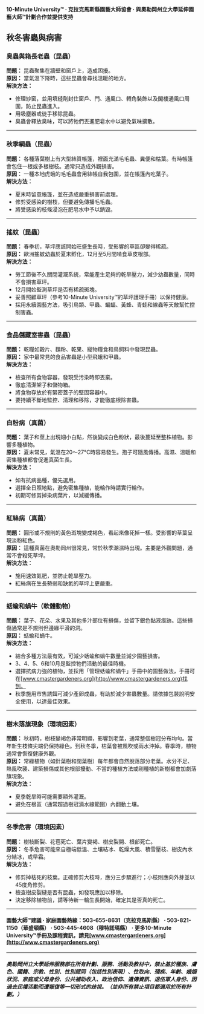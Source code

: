 #### 10-Minute University™ · 克拉克馬斯縣園藝大師協會 · 與奧勒岡州立大學延伸園藝大師™計劃合作並提供支持

## 秋冬害蟲與病害

### 臭蟲與箱長老蟲（昆蟲）
**問題：** 昆蟲聚集在牆壁和窗戶上，造成困擾。  
**原因：** 當氣溫下降時，這些昆蟲會尋找溫暖的地方。  
**解決方法：**
- 修理紗窗，並用填縫劑封住窗戶、門、通風口、轉角裝飾以及閣樓通風口周圍，防止昆蟲進入。
- 用吸塵器或徒手移除昆蟲。
- 臭蟲會釋放臭味，可以將牠們丟進肥皂水中以避免氣味擴散。

---

### 秋季網蟲（昆蟲）
**問題：** 各種落葉樹上有大型絲質帳篷，裡面充滿毛毛蟲、糞便和枯葉。有時帳篷會包住一根或多根樹枝。通常只造成外觀損害。  
**原因：** 一種本地虎蛾的毛毛蟲會用絲帳自我包圍，並在帳篷內吃葉子。  
**解決方法：**
- 夏末時留意帳篷，並在造成嚴重損害前處理。
- 修剪受感染的樹枝，但要避免傳播毛毛蟲。
- 將受感染的枝條浸泡在肥皂水中予以銷毀。

---

### 搖蚊（昆蟲）
**問題：** 春季初，草坪應該開始旺盛生長時，受影響的草區卻變得稀疏。  
**原因：** 歐洲搖蚊幼蟲於夏末孵化，12月至5月間啃食草皮根部。  
**解決方法：**
- 勞工節後不久關閉灌溉系統，常能產生足夠的乾旱壓力，減少幼蟲數量，同時不會損害草坪。
- 12月開始監測草坪是否有稀疏斑塊。
- 妥善照顧草坪（參考10-Minute University™的草坪護理手冊）以保持健康。
- 採用永續園藝方法，吸引鳥類、甲蟲、蝙蝠、黃蜂、青蛙和線蟲等天敵幫忙控制害蟲。

---

### 食品儲藏室害蟲（昆蟲）
**問題：** 乾糧如穀片、麵粉、乾果、寵物糧食和鳥飼料中發現昆蟲。  
**原因：** 家中最常見的食品害蟲是小型飛蛾和甲蟲。  
**解決方法：**
- 檢查所有食物容器，發現受污染時即丟棄。
- 徹底清潔架子和儲物箱。
- 將食物存放於有緊密蓋子的堅固容器中。
- 要持續不斷地監控、清理和移除，才能徹底根除害蟲。

---

### 白粉病（真菌）
**問題：** 葉子和莖上出現細小白點，然後變成白色粉狀，最後蔓延至整株植物。影響多種植物。  
**原因：** 夏末常見，氣溫在20～27°C時容易發生。孢子可隨風傳播。高濕、溫暖和密集種植都會促進真菌生長。  
**解決方法：**
- 如有抗病品種，優先選用。
- 選擇全日照地點，避免密集種植，能輪作時請實行輪作。
- 初期可修剪掉染病葉片，以減緩傳播。

---

### 紅絲病（真菌）
**問題：** 圓形或不規則的黃色斑塊變成褐色，看起來像死掉一樣。受影響的草葉呈現淡粉紅色。  
**原因：** 這種真菌在奧勒岡州很常見，常於秋季潮濕時出現。主要是外觀問題，通常不會殺死草坪。  
**解決方法：**
- 施用速效氮肥，並防止乾旱壓力。
- 紅絲病在生長勢弱和缺氮的草坪上更嚴重。

---

### 蛞蝓和蝸牛（軟體動物）
**問題：** 葉子、花朵、水果及其他多汁部位有損傷，並留下銀色黏液痕跡。這些損傷通常是不規則但邊緣平滑的洞。  
**原因：** 蛞蝓和蝸牛。  
**解決方法：**
- 結合多種方法最有效，可減少蛞蝓和蝸牛數量並減少園藝損害。
- 3、4、5、6和10月是監控牠們活動的最佳時機。
- 選擇抗病力強的植物，並採用「管理蛞蝓和蝸牛」手冊中的園藝做法，手冊可在[www.cmastergardeners.org](http://www.cmastergardeners.org)找到。
- 秋季施用市售誘餌可減少產卵成蟲，有助於減少害蟲數量。請依據包裝說明安全使用，以達最佳效果。

---

### 樹木落旗現象（環境因素）
**問題：** 秋初時，樹枝變褐色非常明顯，影響到老葉，通常整個樹冠分布均勻。當年新生枝條尖端仍保持綠色。到秋冬季，枯葉會被風吹或雨水沖掉。春季時，植物通常會恢復健康外觀。  
**原因：** 常綠植物（如針葉樹和闊葉樹）每年都會自然脫落部分老葉。水分不足、熱風吹襲、建築損傷或其他根部擾動、不當的種植方法或剛種植的新樹都會加劇落旗現象。  
**解決方法：**
- 夏季乾旱時可能需要額外灌溉。
- 避免在根區（通常超過樹冠滴水線範圍）內翻動土壤。

---

### 冬季危害（環境因素）
**問題：** 樹枝斷裂、花苞死亡、葉片變褐、樹皮裂開、根部死亡。  
**原因：** 冬季危害可能來自極端低溫、土壤結冰、乾燥大風、積雪壓枝、樹皮內水分結冰，或早霜。  
**解決方法：**
- 修剪掉枯死的枝葉。正確修剪大枝時，應分三步驟進行；小枝則應向外芽並以45度角修剪。
- 檢查樹皮裂縫是否有昆蟲，如發現應加以移除。
- 決定移除植物前，請等待新一輪生長開始，確定其是否真的死亡。

---

#### 園藝大師™建議 · 家庭園藝熱線：503-655-8631（克拉克馬斯縣） · 503-821-1150（華盛頓縣） · 503-445-4608（穆特諾瑪縣） · 更多10-Minute University™手冊及課程資訊，請見[www.cmastergardeners.org](http://www.cmastergardeners.org)

---

##### 奧勒岡州立大學延伸服務部在所有計劃、服務、活動及教材中，禁止基於種族、膚色、國籍、宗教、性別、性別認同（包括性別表現）、性取向、殘疾、年齡、婚姻狀況、家庭或父母身份、公共補助收入、政治信仰、遺傳資訊、退伍軍人身份、因過去民權活動而遭報復等一切形式的歧視。（並非所有禁止項目都適用於所有計劃。）
---